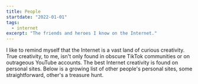 ```yaml
---
title: People
startdate: "2022-01-01"
tags:
  - internet
excerpt: "The friends and heroes I know on the Internet."
---
```

I like to remind myself that the Internet is a vast land of curious creativity. True creativity, to me, isn't only found in obscure TikTok communities or on outrageous YouTube accounts. The best Internet creativity is found on personal sites. Below is a growing list of other people's personal sites, some straightforward, other's a treasure hunt. 

